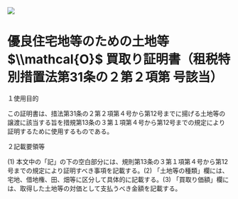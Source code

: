 ![](https://www.nta.go.jp/tmp/c55f4d3b-94af-46b8-978c-24cfa5b52eb7/images/5e6186bb1284273ce82202d10e772d9e855f29db1bdd94dbd0000c151a2521b1.jpg)

# 優良住宅地等のための土地等 $\\mathcal{O}$ 買取り証明書（租税特別措置法第31条の２第２項第 号該当）

１使用目的

この証明書は、措法第31条の２第２項第４号から第12号までに揚げる土地等の譲渡に該当する旨を措規第13条の３第１項第４号から第12号までの規定により証明するために使用するものである。

２記載要領等

(1) 本文中の「記」の下の空白部分には、規則第13条の３第１項第４号から第12号までの規定により証明すべき事項を記載する。(2) 「土地等の種類」欄には、宅地、借地権、田、畑等に区分して具体的に記載する。(3) 「買取り価額」欄には、取得した土地等の対価として支払うべき金額を記載する。